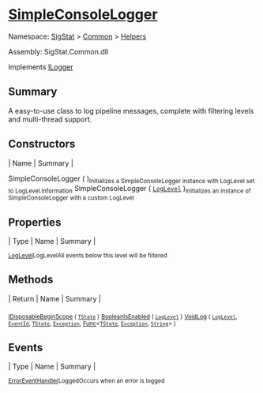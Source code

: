 # [SimpleConsoleLogger](./SimpleConsoleLogger.md)

Namespace: [SigStat]() > [Common](./../README.md) > [Helpers](./README.md)

Assembly: SigStat.Common.dll

Implements [ILogger](https://docs.microsoft.com/en-us/dotnet/api/Microsoft.Extensions.Logging.ILogger)

## Summary
A easy-to-use class to log pipeline messages, complete with filtering levels and multi-thread support.

## Constructors

| Name | Summary | 

SimpleConsoleLogger (  )<sub>Initializes a SimpleConsoleLogger instance with LogLevel set to LogLevel.Information</sub>
SimpleConsoleLogger ( [`LogLevel`](https://docs.microsoft.com/en-us/dotnet/api/Microsoft.Extensions.Logging.LogLevel) )<sub>Initializes an instance of SimpleConsoleLogger with a custom LogLevel</sub>


## Properties

| Type | Name | Summary | 

<sub>[LogLevel](https://docs.microsoft.com/en-us/dotnet/api/Microsoft.Extensions.Logging.LogLevel)</sub><sub>LogLevel</sub><sub>All events below this level will be filtered</sub>


## Methods

| Return | Name | Summary | 

<sub>[IDisposable](https://docs.microsoft.com/en-us/dotnet/api/System.IDisposable)</sub><sub>[BeginScope](./Methods/SimpleConsoleLogger-100664039.md) ( [`TState`](./SimpleConsoleLogger.md) )</sub><sub></sub>
<sub>[Boolean](https://docs.microsoft.com/en-us/dotnet/api/System.Boolean)</sub><sub>[IsEnabled](./Methods/SimpleConsoleLogger-100664040.md) ( [`LogLevel`](https://docs.microsoft.com/en-us/dotnet/api/Microsoft.Extensions.Logging.LogLevel) )</sub><sub></sub>
<sub>[Void](https://docs.microsoft.com/en-us/dotnet/api/System.Void)</sub><sub>[Log](./Methods/SimpleConsoleLogger-100664041.md) ( [`LogLevel`](https://docs.microsoft.com/en-us/dotnet/api/Microsoft.Extensions.Logging.LogLevel), [`EventId`](https://docs.microsoft.com/en-us/dotnet/api/Microsoft.Extensions.Logging.EventId), [`TState`](./SimpleConsoleLogger.md), [`Exception`](https://docs.microsoft.com/en-us/dotnet/api/System.Exception), [Func](https://docs.microsoft.com/en-us/dotnet/api/System.Func-3)\<[`TState`](./SimpleConsoleLogger.md), [`Exception`](https://docs.microsoft.com/en-us/dotnet/api/System.Exception), [`String`](https://docs.microsoft.com/en-us/dotnet/api/System.String)> )</sub><sub></sub>


## Events

| Type | Name | Summary | 

<sub>[ErrorEventHandler](./SimpleConsoleLogger.md)</sub><sub>Logged</sub><sub>Occurs when an error is logged</sub>


